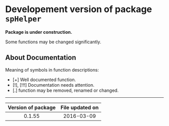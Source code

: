 <!-- README.md is generated from README.Rmd. Please edit that file -->
Developement version of package `spHelper`
==========================================

**Package is under construction.**

Some functions may be changed significantly.

About Documentation
-------------------

Meaning of symbols in function descriptions:

-   \[+\] Well documented function.
-   \[!\], \[!!!\] Documentation needs attention.
-   \[.\] function may be removed, renamed or changed.

------------------------------------------------------------------------

| Version of package | File updated on |
|:------------------:|:---------------:|
|       0.1.55       |    2016-03-09   |
